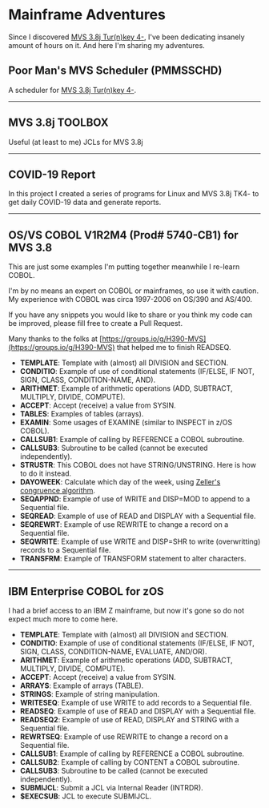 # Mainframe Adventures

Since I discovered [MVS 3.8j Tur(n)key 4-](http://wotho.ethz.ch/tk4-/), I've been dedicating insanely amount of hours on it. And here I'm sharing my adventures.


## Poor Man's MVS Scheduler (PMMSSCHD)

A scheduler for [MVS 3.8j Tur(n)key 4-](http://wotho.ethz.ch/tk4-/).

---

## MVS 3.8j TOOLBOX

Useful (at least to me) JCLs for MVS 3.8j

---

## COVID-19 Report

In this project I created a series of programs for Linux and MVS 3.8j TK4- to get daily COVID-19 data and generate reports.

---

## OS/VS COBOL V1R2M4 (Prod# 5740-CB1) for MVS 3.8

This are just some examples I'm putting together meanwhile I re-learn COBOL.

I'm by no means an expert on COBOL or mainframes, so use it with caution. My experience with COBOL was circa 1997-2006 on OS/390 and AS/400.

If you have any snippets you would like to share or you think my code can be improved, please fill free to create a Pull Request.

Many thanks to the folks at [https://groups.io/g/H390-MVS](https://groups.io/g/H390-MVS) that helped me to finish READSEQ.

* **TEMPLATE**: Template with (almost) all DIVISION and SECTION.
* **CONDITIO**: Example of use of conditional statements (IF/ELSE, IF NOT, SIGN, CLASS, CONDITION-NAME, AND).
* **ARITHMET**: Example of arithmetic operations (ADD, SUBTRACT, MULTIPLY, DIVIDE, COMPUTE).
* **ACCEPT**: Accept (receive) a value from SYSIN.
* **TABLES**: Examples of tables (arrays).
* **EXAMIN**: Some usages of EXAMINE (similar to INSPECT in z/OS COBOL).
* **CALLSUB1**: Example of calling by REFERENCE a COBOL subroutine.
* **CALLSUB3**: Subroutine to be called (cannot be executed independently).
* **STRUSTR**: This COBOL does not have STRING/UNSTRING. Here is how to do it instead.
* **DAYOWEEK**: Calculate which day of the week, using [Zeller's congruence algorithm](https://en.wikipedia.org/wiki/Zeller%27s_congruence).
* **SEQAPPND**: Example of use of WRITE and DISP=MOD to append to a Sequential file.
* **SEQREAD**: Example of use of READ and DISPLAY with a Sequential file.
* **SEQREWRT**: Example of use REWRITE to change a record on a Sequential file.
* **SEQWRITE**: Example of use WRITE and DISP=SHR to write (overwritting) records to a Sequential file.
* **TRANSFRM**: Example of TRANSFORM statement to alter characters.

---

## IBM Enterprise COBOL for zOS

I had a brief access to an IBM Z mainframe, but now it's gone so do not expect much more to come here.

* **TEMPLATE**: Template with (almost) all DIVISION and SECTION.
* **CONDITIO**: Example of use of conditional statements (IF/ELSE, IF NOT, SIGN, CLASS, CONDITION-NAME, EVALUATE, AND/OR).
* **ARITHMET**: Example of arithmetic operations (ADD, SUBTRACT, MULTIPLY, DIVIDE, COMPUTE).
* **ACCEPT**: Accept (receive) a value from SYSIN.
* **ARRAYS**: Example of arrays (TABLE).
* **STRINGS**: Example of string manipulation.
* **WRITESEQ**: Example of use WRITE to add records to a Sequential file.
* **READSEQ**: Example of use of READ and DISPLAY with a Sequential file.
* **READSEQ2**: Example of use of READ, DISPLAY and STRING with a Sequential file.
* **REWRTSEQ**: Example of use REWRITE to change a record on a Sequential file.
* **CALLSUB1**: Example of calling by REFERENCE a COBOL subroutine.
* **CALLSUB2**: Example of calling by CONTENT a COBOL subroutine.
* **CALLSUB3**: Subroutine to be called (cannot be executed independently).
* **SUBMIJCL**: Submit a JCL via Internal Reader (INTRDR).
* **$EXECSUB**: JCL to execute SUBMIJCL.
